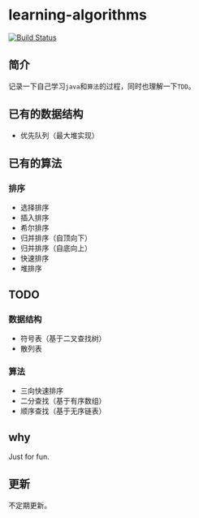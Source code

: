 # learning-algorithms

[![Build Status](https://travis-ci.org/Jack-X-Yang/learning-algorithms.svg?branch=dev-1.0)](https://travis-ci.org/Jack-X-Yang/learning-algorithms)

## 简介
记录一下自己学习`java`和`算法`的过程，同时也理解一下`TDD`。

## 已有的数据结构
- 优先队列（最大堆实现）

## 已有的算法
### 排序
- 选择排序
- 插入排序
- 希尔排序
- 归并排序（自顶向下）
- 归并排序（自底向上）
- 快速排序
- 堆排序

## TODO
### 数据结构
- 符号表（基于二叉查找树）
- 散列表

### 算法
- 三向快速排序
- 二分查找（基于有序数组）
- 顺序查找（基于无序链表）


## why
Just for fun.

## 更新
不定期更新。
